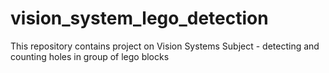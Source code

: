 # vision_system_lego_detection
This repository contains project on Vision Systems Subject - detecting and counting holes in group of lego blocks
